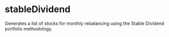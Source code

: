 # stableDividend
Generates a list of stocks for monthly rebalancing using the Stable Dividend portfolio methodology.
